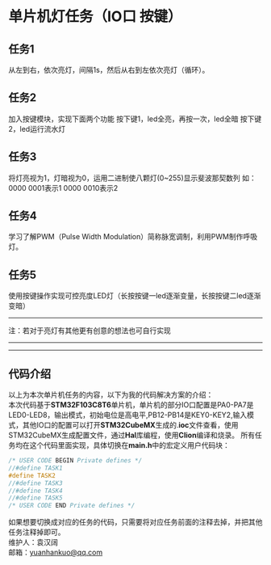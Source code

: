 # 单片机灯任务（IO口 按键）
## 任务1

从左到右，依次亮灯，间隔1s，然后从右到左依次亮灯（循环）。

## 任务2

加入按键模块，实现下面两个功能
按下键1，led全亮，再按一次，led全暗
按下键2，led运行流水灯

## 任务3

将灯亮视为1，灯暗视为0，运用二进制使八颗灯(0~255)显示斐波那契数列
如：0000 0001表示1 
0000 0010表示2

## 任务4

学习了解PWM（Pulse Width Modulation）简称脉宽调制，利用PWM制作呼吸灯。

## 任务5

使用按键操作实现可控亮度LED灯（长按按键一led逐渐变量，长按按键二led逐渐变暗）

***

注：若对于亮灯有其他更有创意的想法也可自行实现

***
***
## 代码介绍
以上为本次单片机任务的内容，以下为我的代码解决方案的介绍：\
本次代码基于**STM32F103C8T6**单片机，单片机的部分IO口配置是PA0-PA7是LED0-LED8，输出模式，初始电位是高电平,PB12-PB14是KEY0-KEY2,输入模式，其他IO口的配置可以打开**STM32CubeMX**生成的.**ioc**文件查看，使用STM32CubeMX生成配置文件，通过**Hal**库编程，使用**Clion**编译和烧录。
所有任务均在这个代码里面实现，具体切换在**main.h**中的宏定义用户代码块：
```c
/* USER CODE BEGIN Private defines */
//#define TASK1
#define TASK2
//#define TASK3
//#define TASK4
//#define TASK5
/* USER CODE END Private defines */
```
如果想要切换成对应的任务的代码，只需要将对应任务前面的注释去掉，并把其他任务注释掉即可。\
维护人：袁汉阔\
邮箱：yuanhankuo@qq.com
